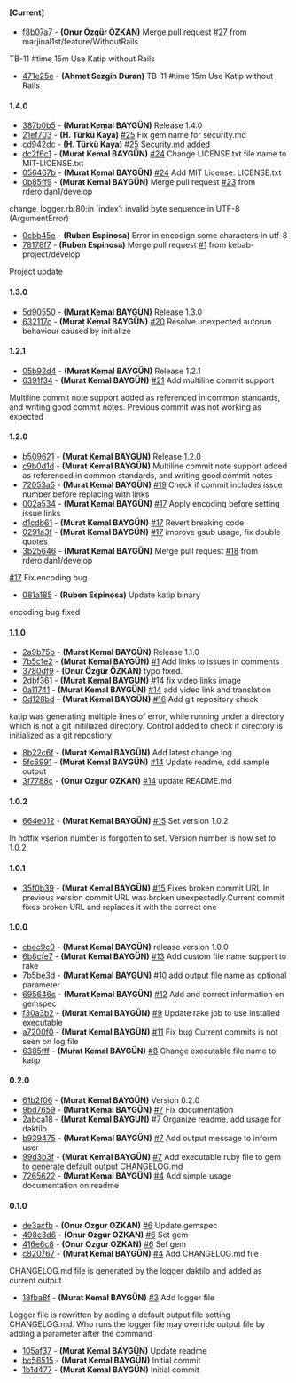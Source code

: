
#### [Current]
 * [f8b07a7](../../commit/f8b07a7) - __(Onur Özgür ÖZKAN)__ Merge pull request [#27](../../issues/27) from marjinal1st/feature/WithoutRails

TB-11 #time 15m Use Katip without Rails
 * [471e25e](../../commit/471e25e) - __(Ahmet Sezgin Duran)__ TB-11 #time 15m Use Katip without Rails

#### 1.4.0
 * [387b0b5](../../commit/387b0b5) - __(Murat Kemal BAYGÜN)__ Release 1.4.0
 * [21ef703](../../commit/21ef703) - __(H. Türkü Kaya)__ [#25](../../issues/25) Fix gem name for security.md
 * [cd942dc](../../commit/cd942dc) - __(H. Türkü Kaya)__ [#25](../../issues/25) Security.md added
 * [dc2f6c1](../../commit/dc2f6c1) - __(Murat Kemal BAYGÜN)__ [#24](../../issues/24) Change LICENSE.txt file name to MIT-LICENSE.txt
 * [056467b](../../commit/056467b) - __(Murat Kemal BAYGÜN)__ [#24](../../issues/24) Add MIT License: LICENSE.txt
 * [0b85ff9](../../commit/0b85ff9) - __(Murat Kemal BAYGÜN)__ Merge pull request [#23](../../issues/23) from rderoldan1/develop

change_logger.rb:80:in `index': invalid byte sequence in UTF-8 (ArgumentError)
 * [0cbb45e](../../commit/0cbb45e) - __(Ruben Espinosa)__ Error in encodign some characters in utf-8
 * [78178f7](../../commit/78178f7) - __(Ruben Espinosa)__ Merge pull request [#1](../../issues/1) from kebab-project/develop

Project update

#### 1.3.0
 * [5d90550](../../commit/5d90550) - __(Murat Kemal BAYGÜN)__ Release 1.3.0
 * [632117c](../../commit/632117c) - __(Murat Kemal BAYGÜN)__ [#20](../../issues/20) Resolve unexpected autorun behaviour caused by initialize

#### 1.2.1
 * [05b92d4](../../commit/05b92d4) - __(Murat Kemal BAYGÜN)__ Release 1.2.1
 * [6391f34](../../commit/6391f34) - __(Murat Kemal BAYGÜN)__  [#21](../../issues/21) Add multiline commit support

Multiline commit note support added as referenced in common
standards, and writing good commit notes. Previous commit was not
working as expected


#### 1.2.0
 * [b509621](../../commit/b509621) - __(Murat Kemal BAYGÜN)__ Release 1.2.0
 * [c9b0d1d](../../commit/c9b0d1d) - __(Murat Kemal BAYGÜN)__ Multiline commit note support added as referenced in common standards, and writing good commit notes
 * [72053a5](../../commit/72053a5) - __(Murat Kemal BAYGÜN)__ [#19](../../issues/19) Check if commit includes issue number before replacing with links
 * [002a534](../../commit/002a534) - __(Murat Kemal BAYGÜN)__ [#17](../../issues/17) Apply encoding before setting issue links
 * [d1cdb61](../../commit/d1cdb61) - __(Murat Kemal BAYGÜN)__ [#17](../../issues/17) Revert breaking code
 * [0291a3f](../../commit/0291a3f) - __(Murat Kemal BAYGÜN)__ [#17](../../issues/17) improve gsub usage, fix double quotes
 * [3b25646](../../commit/3b25646) - __(Murat Kemal BAYGÜN)__ Merge pull request [#18](../../issues/18) from rderoldan1/develop

[#17](../../issues/17) Fix encoding bug
 * [081a185](../../commit/081a185) - __(Ruben Espinosa)__ Update katip binary

encoding bug fixed

#### 1.1.0
 * [2a9b75b](../../commit/2a9b75b) - __(Murat Kemal BAYGÜN)__ Release 1.1.0
 * [7b5c1e2](../../commit/7b5c1e2) - __(Murat Kemal BAYGÜN)__ [#1](../../issues/1) Add links to issues in comments
 * [3780df9](../../commit/3780df9) - __(Onur Özgür ÖZKAN)__ typo fixed.
 * [2dbf361](../../commit/2dbf361) - __(Murat Kemal BAYGÜN)__ [#14](../../issues/14) fix video links image
 * [0a11741](../../commit/0a11741) - __(Murat Kemal BAYGÜN)__ [#14](../../issues/14) add video link and translation
 * [0d128bd](../../commit/0d128bd) - __(Murat Kemal BAYGÜN)__  [#16](../../issues/16) Add git repository check

katip was generating multiple lines of error, while running under
a directory which is not a git initiliazed directory. Control added
to check if directory is initialized as a git repostiory

 * [8b22c6f](../../commit/8b22c6f) - __(Murat Kemal BAYGÜN)__ Add latest change log
 * [5fc6991](../../commit/5fc6991) - __(Murat Kemal BAYGÜN)__ [#14](../../issues/14) Update readme, add sample output
 * [3f7788c](../../commit/3f7788c) - __(Onur Ozgur OZKAN)__ [#14](../../issues/14) update README.md

#### 1.0.2
 * [664e012](../../commit/664e012) - __(Murat Kemal BAYGÜN)__  [#15](../../issues/15) Set version 1.0.2

  In hotfix vserion number is forgotten to set. Version number is
now set to 1.0.2

#### 1.0.1
 * [35f0b39](../../commit/35f0b39) - __(Murat Kemal BAYGÜN)__  [#15](../../issues/15) Fixes broken commit URL   In previous version commit URL was broken unexpectedly.Current commit fixes broken URL and replaces it with the correct one

#### 1.0.0
 * [cbec9c0](../../commit/cbec9c0) - __(Murat Kemal BAYGÜN)__ release version 1.0.0
 * [6b8cfe7](../../commit/6b8cfe7) - __(Murat Kemal BAYGÜN)__ [#13](../../issues/13) Add custom file name support to rake
 * [7b5be3d](../../commit/7b5be3d) - __(Murat Kemal BAYGÜN)__ [#10](../../issues/10) add output file name as optional parameter
 * [695646c](../../commit/695646c) - __(Murat Kemal BAYGÜN)__ [#12](../../issues/12) Add and correct information on gemspec
 * [f30a3b2](../../commit/f30a3b2) - __(Murat Kemal BAYGÜN)__ [#9](../../issues/9) Update rake job to use installed executable
 * [a7200f0](../../commit/a7200f0) - __(Murat Kemal BAYGÜN)__ [#11](../../issues/11) Fix bug Current commits is not seen on log file
 * [6385fff](../../commit/6385fff) - __(Murat Kemal BAYGÜN)__ [#8](../../issues/8) Change executable file name to katip

#### 0.2.0
 * [61b2f06](../../commit/61b2f06) - __(Murat Kemal BAYGÜN)__ Version 0.2.0
 * [9bd7659](../../commit/9bd7659) - __(Murat Kemal BAYGÜN)__ [#7](../../issues/7) Fix documentation
 * [2abca18](../../commit/2abca18) - __(Murat Kemal BAYGÜN)__ [#7](../../issues/7) Organize readme, add usage for daktilo
 * [b939475](../../commit/b939475) - __(Murat Kemal BAYGÜN)__ [#7](../../issues/7) Add output message to inform user
 * [99d3b3f](../../commit/99d3b3f) - __(Murat Kemal BAYGÜN)__ [#7](../../issues/7) Add executable ruby file to gem to generate default output CHANGELOG.md
 * [7265622](../../commit/7265622) - __(Murat Kemal BAYGÜN)__  [#4](../../issues/4) Add simple usage documentation on readme

#### 0.1.0
 * [de3acfb](../../commit/de3acfb) - __(Onur Ozgur OZKAN)__ [#6](../../issues/6) Update gemspec
 * [498c3d6](../../commit/498c3d6) - __(Onur Ozgur OZKAN)__ [#6](../../issues/6) Set gem
 * [416e6c8](../../commit/416e6c8) - __(Onur Ozgur OZKAN)__ [#6](../../issues/6) Set gem
 * [c820767](../../commit/c820767) - __(Murat Kemal BAYGÜN)__  [#4](../../issues/4) Add CHANGELOG.md file

CHANGELOG.md file is generated by the logger daktilo
and added as current output

 * [18fba8f](../../commit/18fba8f) - __(Murat Kemal BAYGÜN)__  [#3](../../issues/3) Add logger file

Logger file is rewritten by adding a default output file setting
CHANGELOG.md. Who runs the logger file may override output file
by adding a parameter after the command

 * [105af37](../../commit/105af37) - __(Murat Kemal BAYGÜN)__ Update readme
 * [bc56515](../../commit/bc56515) - __(Murat Kemal BAYGÜN)__ Initial commit
 * [1b1d477](../../commit/1b1d477) - __(Murat Kemal BAYGÜN)__ Initial commit
